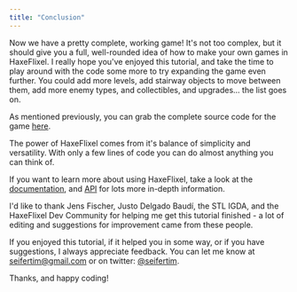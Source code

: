 ```yaml
---
title: "Conclusion"
---
```


Now we have a pretty complete, working game! It's not too complex, but it should give you a full, well-rounded idea of how to make your own games in HaxeFlixel. I really hope you've enjoyed this tutorial, and take the time to play around with the code some more to try expanding the game even further. You could add more levels, add stairway objects to move between them, add more enemy types, and collectibles, and upgrades… the list goes on.

As mentioned previously, you can grab the complete source code for the game [here](https://github.com/HaxeFlixel/flixel-demos/tree/master/Tutorials/TurnBasedRPG).

The power of HaxeFlixel comes from it's balance of simplicity and versatility. With only a few lines of code you can do almost anything you can think of.

If you want to learn more about using HaxeFlixel, take a look at the [documentation](http://haxeflixel.com/documentation/), and [API](http://api.haxeflixel.com/) for lots more in-depth information.

I'd like to thank Jens Fischer, Justo Delgado Baudí, the STL IGDA, and the HaxeFlixel Dev Community for helping me get this tutorial finished - a lot of editing and suggestions for improvement came from these people.

If you enjoyed this tutorial, if it helped you in some way, or if you have suggestions, I always appreciate feedback. You can let me know at [seifertim@gmail.com](mailto:seifertim@gmail.com) or on twitter: [@seifertim](https://twitter.com/SeiferTim).

Thanks, and happy coding!

